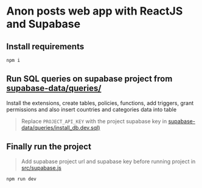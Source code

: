 # Anon posts web app with ReactJS and Supabase

## Install requirements
```
npm i
```

## Run SQL queries on supabase project from [supabase-data/queries/](https://github.com/hakiKhuva/anon-posts-with-react-and-supabase/tree/ce65d0a80dce183fd703a6b0e30bb03df67ea1e2/supabase-data/queries)
Install the extensions, create tables, policies, functions, add triggers, grant permissions and also insert countries and categories data into table

> Replace `PROJECT_API_KEY` with the project supabase key in [supabase-data/queries/install_db.dev.sql)](https://github.com/hakiKhuva/anon-posts-with-react-and-supabase/blob/5e627b4351fb2e2872dc8f80397c69d53a8b858e/supabase-data/queries/install_db.dev.sql)

## Finally run the project

> Add supabase project url and supabase key before running project in [src/supabase.js](https://github.com/hakiKhuva/anon-posts-with-react-and-supabase/blob/5e627b4351fb2e2872dc8f80397c69d53a8b858e/src/supabase.js)

```
npm run dev
```
